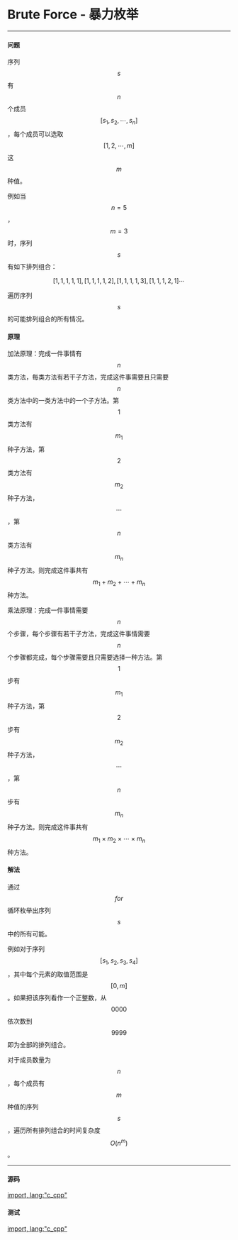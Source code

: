 # Brute Force - 暴力枚举

--------

#### 问题

序列$$ s $$有$$ n $$个成员$$ [s_1,s_2, \cdots ,s_n] $$，每个成员可以选取$$ [1,2, \cdots ,m] $$这$$ m $$种值。

例如当$$ n = 5 $$，$$ m = 3 $$时，序列$$ s $$有如下排列组合：

$$
[1,1,1,1,1], [1,1,1,1,2], [1,1,1,1,3], [1,1,1,2,1] \cdots
$$

遍历序列$$ s $$的可能排列组合的所有情况。

#### 原理

加法原理：完成一件事情有$$ n $$类方法，每类方法有若干子方法，完成这件事需要且只需要$$ n $$类方法中的一类方法中的一个子方法。第$$ 1 $$类方法有$$ m_1 $$种子方法，第$$ 2 $$类方法有$$ m_2 $$种子方法，$$ \cdots $$，第$$ n $$类方法有$$ m_n $$种子方法。则完成这件事共有$$ m_1 + m_2 + \cdots + m_n $$种方法。

乘法原理：完成一件事情需要$$ n $$个步骤，每个步骤有若干子方法，完成这件事情需要$$ n $$个步骤都完成，每个步骤需要且只需要选择一种方法。第$$ 1 $$步有$$ m_1 $$种子方法，第$$ 2 $$步有$$ m_2 $$种子方法，$$ \cdots $$，第$$ n $$步有$$ m_n $$种子方法。则完成这件事共有$$ m_1 \times m_2 \times \cdots \times m_n $$种方法。

#### 解法

通过$$ for $$循环枚举出序列$$ s $$中的所有可能。

例如对于序列$$ [s_1,s_2,s_3,s_4] $$，其中每个元素的取值范围是$$ [0,m] $$。如果把该序列看作一个正整数，从$$ 0000 $$依次数到$$ 9999 $$即为全部的排列组合。

对于成员数量为$$ n $$，每个成员有$$ m $$种值的序列$$ s $$，遍历所有排列组合的时间复杂度$$ O(n^m) $$。

--------

#### 源码

[import, lang:"c_cpp"](../../../src/Search/BruteForce.hpp)

#### 测试

[import, lang:"c_cpp"](../../../src/Search/BruteForce.cpp)
